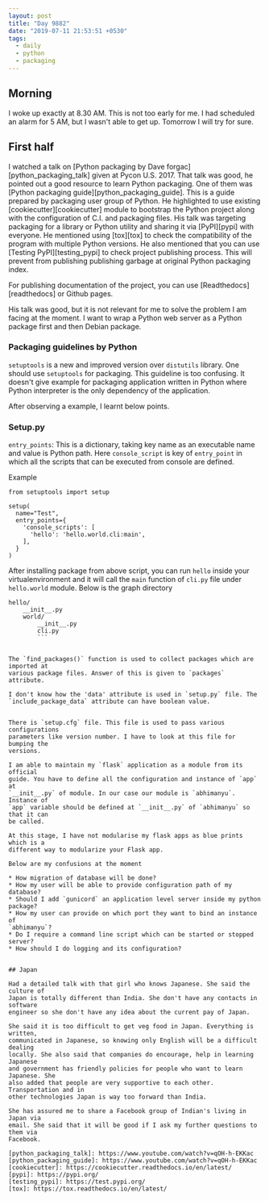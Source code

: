 ```yaml
---
layout: post
title: "Day 9882"
date: "2019-07-11 21:53:51 +0530"
tags:
  - daily
  - python
  - packaging
---
```


## Morning

I woke up exactly at 8.30 AM. This is not too early for me. I had scheduled an
alarm for 5 AM, but I wasn't able to get up. Tomorrow I will try for sure.


## First half

I watched a talk on [Python packaging by Dave forgac][python_packaging_talk]
given at Pycon U.S. 2017. That talk was good, he pointed out a good resource to
learn Python packaging. One of them was [Python packaging
guide][python_packaging_guide]. This is a guide prepared by packaging user group
of Python. He highlighted to use existing [cookiecutter][cookiecutter] module to
bootstrap the Python project along with the configuration of C.I. and packaging
files. His talk was targeting packaging for a library or Python utility and
sharing it via [PyPI][pypi] with everyone. He mentioned using [tox][tox] to
check the compatibility of the program with multiple Python versions. He also
mentioned that you can use [Testing PyPI][testing_pypi]  to check project
publishing process. This will prevent from publishing publishing garbage at
original Python packaging index.

For publishing documentation of the project, you can use
[Readthedocs][readthedocs] or Github pages.

His talk was good, but it is not relevant for me to solve the problem I am
facing at the moment. I want to wrap a Python web server as a Python package
first and then Debian package.

### Packaging guidelines by Python

`setuptools` is a new and improved version over `distutils` library. One should
use `setuptools` for packaging. This guideline is too confusing. It doesn't give
example for packaging application written in Python where Python interpreter is
the only dependency of the application.

After observing a example, I learnt below points.

### Setup.py

`entry_points`: This is a dictionary, taking key name as an executable name and
value is Python path. Here `console_script` is key of `entry_point` in which all
the scripts that can be executed from console are defined.

Example

```
from setuptools import setup

setup(
  name="Test",
  entry_points={
    'console_scripts': [
      'hello': 'hello.world.cli:main',
    ],
  }
)
```

After installing package from above script, you can run `hello` inside your
virtualenvironment and it will call the `main` function of `cli.py` file under
`hello.world` module. Below is the graph directory

```
hello/
    __init__.py
    world/
        __init__.py
        cli.py
        ```


The `find_packages()` function is used to collect packages which are imported at
various package files. Answer of this is given to `packages` attribute.

I don't know how the 'data' attribute is used in `setup.py` file. The
`include_package_data` attribute can have boolean value.


There is `setup.cfg` file. This file is used to pass various configurations
parameters like version number. I have to look at this file for bumping the
versions.

I am able to maintain my `flask` application as a module from its official
guide. You have to define all the configuration and instance of `app` at
`__init__.py` of module. In our case our module is `abhimanyu`. Instance of
`app` variable should be defined at `__init__.py` of `abhimanyu` so that it can
be called.

At this stage, I have not modularise my flask apps as blue prints which is a
different way to modularize your Flask app.

Below are my confusions at the moment

* How migration of database will be done?
* How my user will be able to provide configuration path of my database?
* Should I add `gunicord` an application level server inside my python package?
* How my user can provide on which port they want to bind an instance of
`abhimanyu`?
* Do I require a command line script which can be started or stopped server?
* How should I do logging and its configuration?


## Japan

Had a detailed talk with that girl who knows Japanese. She said the culture of
Japan is totally different than India. She don't have any contacts in software
engineer so she don't have any idea about the current pay of Japan.

She said it is too difficult to get veg food in Japan. Everything is written,
communicated in Japanese, so knowing only English will be a difficult dealing
locally. She also said that companies do encourage, help in learning Japanese
and government has friendly policies for people who want to learn Japanese. She
also added that people are very supportive to each other. Transportation and in
other technologies Japan is way too forward than India.

She has assured me to share a Facebook group of Indian's living in Japan via
email. She said that it will be good if I ask my further questions to them via
Facebook.

[python_packaging_talk]: https://www.youtube.com/watch?v=qOH-h-EKKac
[python_packaging_guide]: https://www.youtube.com/watch?v=qOH-h-EKKac
[cookiecutter]: https://cookiecutter.readthedocs.io/en/latest/
[pypi]: https://pypi.org/
[testing_pypi]: https://test.pypi.org/
[tox]: https://tox.readthedocs.io/en/latest/
